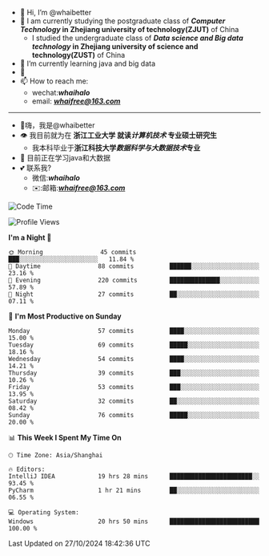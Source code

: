 - 👋 Hi, I’m @whaibetter
- 👀 I am currently studying the postgraduate class of ***Computer Technology* in Zhejiang university of technology(ZJUT)** of China
  -  I studied the undergraduate class of ***Data science and Big data technology* in Zhejiang university of science and technology(ZUST)** of China
- 🌱 I’m currently learning java and big data
- 💞️ 
- 📫 How to reach me: 
  - wechat:***whaihalo***
  - email: ***whaifree@163.com***
 ------------------------
- 👋嗨，我是@whaibetter
- 👁 我目前就为在 **浙江工业大学 就读*计算机技术* 专业硕士研究生**
  - 我本科毕业于**浙江科技大学*数据科学与大数据技术*专业**
- 🌴 目前正在学习java和大数据
- 💕 联系我?
  - 微信:***whaihalo***
  - ✉️:邮箱:***whaifree@163.com***

<!--START_SECTION:waka-->
![Code Time](http://img.shields.io/badge/Code%20Time-567%20hrs%2041%20mins-blue)

![Profile Views](http://img.shields.io/badge/Profile%20Views-0-blue)

**I'm a Night 🦉** 

```text
🌞 Morning                45 commits          ███░░░░░░░░░░░░░░░░░░░░░░   11.84 % 
🌆 Daytime                88 commits          ██████░░░░░░░░░░░░░░░░░░░   23.16 % 
🌃 Evening                220 commits         ██████████████░░░░░░░░░░░   57.89 % 
🌙 Night                  27 commits          ██░░░░░░░░░░░░░░░░░░░░░░░   07.11 % 
```
📅 **I'm Most Productive on Sunday** 

```text
Monday                   57 commits          ████░░░░░░░░░░░░░░░░░░░░░   15.00 % 
Tuesday                  69 commits          █████░░░░░░░░░░░░░░░░░░░░   18.16 % 
Wednesday                54 commits          ████░░░░░░░░░░░░░░░░░░░░░   14.21 % 
Thursday                 39 commits          ███░░░░░░░░░░░░░░░░░░░░░░   10.26 % 
Friday                   53 commits          ███░░░░░░░░░░░░░░░░░░░░░░   13.95 % 
Saturday                 32 commits          ██░░░░░░░░░░░░░░░░░░░░░░░   08.42 % 
Sunday                   76 commits          █████░░░░░░░░░░░░░░░░░░░░   20.00 % 
```


📊 **This Week I Spent My Time On** 

```text
🕑︎ Time Zone: Asia/Shanghai

🔥 Editors: 
IntelliJ IDEA            19 hrs 28 mins      ███████████████████████░░   93.45 % 
PyCharm                  1 hr 21 mins        ██░░░░░░░░░░░░░░░░░░░░░░░   06.55 % 

💻 Operating System: 
Windows                  20 hrs 50 mins      █████████████████████████   100.00 % 
```


 Last Updated on 27/10/2024 18:42:36 UTC
<!--END_SECTION:waka-->

